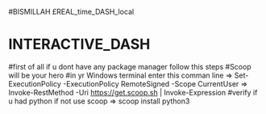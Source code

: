 #BISMILLAH
£REAL_time_DASH_local
# INTERACTIVE_DASH
#first of all if u dont have any package manager follow this steps
#Scoop will be your hero
#in yr Windows terminal enter this comman line
=> Set-ExecutionPolicy -ExecutionPolicy RemoteSigned -Scope CurrentUser
=> Invoke-RestMethod -Uri https://get.scoop.sh | Invoke-Expression
#verify if u had python if not use scoop
=> scoop install python3
